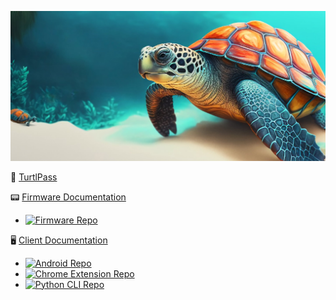 <a href="https://docs.turtlpass.com"><img src="https://github.com/TurtlPass/turtlpass-documentation/blob/master/.gitbook/assets/turtlpass-header.jpg"></a>

🐢 [TurtlPass](https://docs.turtlpass.com)  

📟 [Firmware Documentation](https://docs.turtlpass.com/firmware-documentation)
*  [![Firmware Repo](https://img.shields.io/github/v/release/TurtlPass/turtlpass-firmware-arduino?color=blue\&label=Arduino%20Firmware\&logo=arduino)](https://github.com/TurtlPass/turtlpass-firmware-arduino)  

🖥️ [Client Documentation](https://docs.turtlpass.com/client-documentation)
* [![Android Repo](https://img.shields.io/github/v/release/TurtlPass/turtlpass-android?color=blue\&label=Android%20App\&logo=android)](https://github.com/TurtlPass/turtlpass-android)
* [![Chrome Extension Repo](https://img.shields.io/github/v/release/TurtlPass/turtlpass-chrome-extension?color=blue\&label=Chrome%20Extension\&logo=googlechrome)](https://github.com/TurtlPass/turtlpass-chrome-extension)
* [![Python CLI Repo](https://img.shields.io/github/v/release/TurtlPass/turtlpass-python?color=blue\&label=Python%20CLI\&logo=python)](https://github.com/TurtlPass/turtlpass-python)
